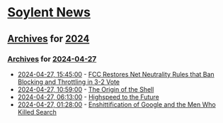 # [Soylent News](../../../README.md)

## [Archives](../../index.md) for [2024](../index.md)

### [Archives](../../index.md) for [2024-04-27](index.md)

* [2024-04-27, 15:45:00](https://soylentnews.org/article.pl?sid=24/04/26/0018251&from=rss) - [FCC Restores Net Neutrality Rules that Ban Blocking and Throttling in 3-2 Vote](https://soylentnews.org/article.pl?sid=24/04/26/0018251&from=rss)
* [2024-04-27, 10:59:00](https://soylentnews.org/article.pl?sid=24/04/25/1759250&from=rss) - [The Origin of the Shell](https://soylentnews.org/article.pl?sid=24/04/25/1759250&from=rss)
* [2024-04-27, 06:13:00](https://soylentnews.org/article.pl?sid=24/04/25/1517248&from=rss) - [Highspeed to the Future](https://soylentnews.org/article.pl?sid=24/04/25/1517248&from=rss)
* [2024-04-27, 01:28:00](https://soylentnews.org/article.pl?sid=24/04/25/1512244&from=rss) - [Enshittification of Google and the Men Who Killed Search](https://soylentnews.org/article.pl?sid=24/04/25/1512244&from=rss)
